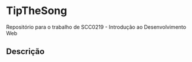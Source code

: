 # TipTheSong
Repositório para o trabalho de SCC0219 - Introdução ao Desenvolvimento Web

## Descrição
